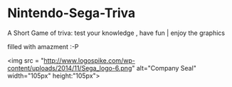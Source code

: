 # Nintendo-Sega-Triva

A Short Game of triva: test your knowledge , have fun | enjoy the graphics

filled with amazment :-P
<div class= videogamelogos

<img src = "https://upload.wikimedia.org/wikipedia/commons/thumb/b/b6/Original_Nintendo_Seal_of_Quality_emblem.svg/2000px-Original_Nintendo_Seal_of_Quality_emblem.svg.png" alt="Company Seal" width="100px" height="100px" >

<img src = "http://www.logospike.com/wp-content/uploads/2014/11/Sega_logo-6.png" alt="Company Seal"
width="105px" height:"105px">

</div>
